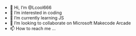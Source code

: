 - 👋 Hi, I’m @Lcool666
- 👀 I’m interested in coding
- 🌱 I’m currently learning JS
- 💞️ I’m looking to collaborate on Microsoft Makecode Arcade
- 📫 How to reach me ...

<!---
Lcool666/Lcool666 is a ✨ special ✨ repository because its `README.md` (this file) appears on your GitHub profile.
You can click the Preview link to take a look at your changes.
--->
